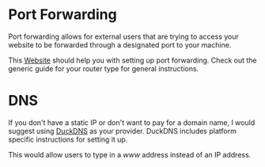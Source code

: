 # Port Forwarding

Port forwarding allows for external users that are trying to access your website to be forwarded through a designated port to your machine.

This [Website](http://portforward.com/english/routers/port_forwarding/) should help you with setting up port forwarding.  Check out the generic guide for your router type for general instructions.

# DNS

If you don't have a static IP or don't want to pay for a domain name, I would suggest using [DuckDNS](http://www.duckdns.org) as your provider.  DuckDNS includes platform specific instructions for setting it up.

This would allow users to type in a *www* address instead of an IP address.
